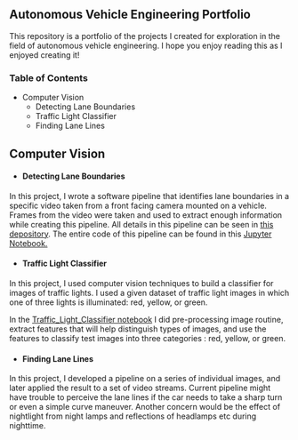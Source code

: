 ## Autonomous Vehicle Engineering Portfolio 

This repository is a portfolio of the projects I created for exploration in the field of autonomous vehicle engineering. 
I hope you enjoy reading this as I enjoyed creating it! 

### Table of Contents

* Computer Vision 
  * Detecting Lane Boundaries
  * Traffic Light Classifier
  * Finding Lane Lines

## Computer Vision 
* #### **Detecting Lane Boundaries**
In this project, I wrote a software pipeline that identifies lane boundaries in a specific video taken from a front facing camera mounted on a vehicle. Frames from the video were  taken and used to extract enough information while creating this pipeline. All details in this pipeline can be seen in [this depository](https://github.com/Arina-W/Detecting-Lane-Boundaries). The entire code of this pipeline can be found in this [Jupyter Notebook.](http://localhost:8889/notebooks/PycharmProjects/P2/CarND-Advanced-Lane-Lines-master/AdvancedLaneFinding.ipynb)

* #### **Traffic Light Classifier**
In this project, I used computer vision techniques to build a classifier for images of traffic lights.
I used a given dataset of traffic light images in which one of three lights is illuminated: red, yellow, or green.

In the [Traffic_Light_Classifier notebook](https://github.com/Arina-W/Traffic_Light_Classifier/blob/master/Traffic_Light_Classifier.ipynb) I did
pre-processing image routine, extract features that will help distinguish types of images, and use the features to classify test images into three 
categories : red, yellow, or green. 

* #### **Finding Lane Lines**
In this project, I developed a pipeline on a series of individual images, and later applied the result to a set of video streams.
Current pipeline might have trouble to perceive the lane lines if the car needs to take a sharp turn
or even a simple curve maneuver. Another concern would be the effect of nightlight from night lamps and reflections of headlamps etc
during nighttime.
